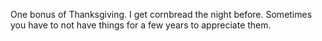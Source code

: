 <!--
id: 256720517
link: http://kevinisom.info/post/256720517/one-bonus-of-thanksgiving-i-get-cornbread-the
slug: one-bonus-of-thanksgiving-i-get-cornbread-the
date: Wed Nov 25 2009 21:26:13 GMT+1300 (NZDT)
raw: {"blog_name":"kevinisom","id":256720517,"post_url":"http://kevinisom.info/post/256720517/one-bonus-of-thanksgiving-i-get-cornbread-the","slug":"one-bonus-of-thanksgiving-i-get-cornbread-the","type":"text","date":"2009-11-25 08:26:13 GMT","timestamp":1259137573,"state":"published","format":"html","reblog_key":"aI91iChR","tags":[],"short_url":"http://tmblr.co/Zw68YyFJJw5","highlighted":[],"feed_item":"http://twitter.com/kev_nz/statuses/6043413197","from_feed_id":"650289","note_count":0,"title":null,"body":"<p>One bonus of Thanksgiving. I get cornbread the night before. Sometimes you have to not have things for a few years to appreciate them.</p>"}
publish: 2009-11-025
tags: 
title: null
-->


One bonus of Thanksgiving. I get cornbread the night before. Sometimes
you have to not have things for a few years to appreciate them.


